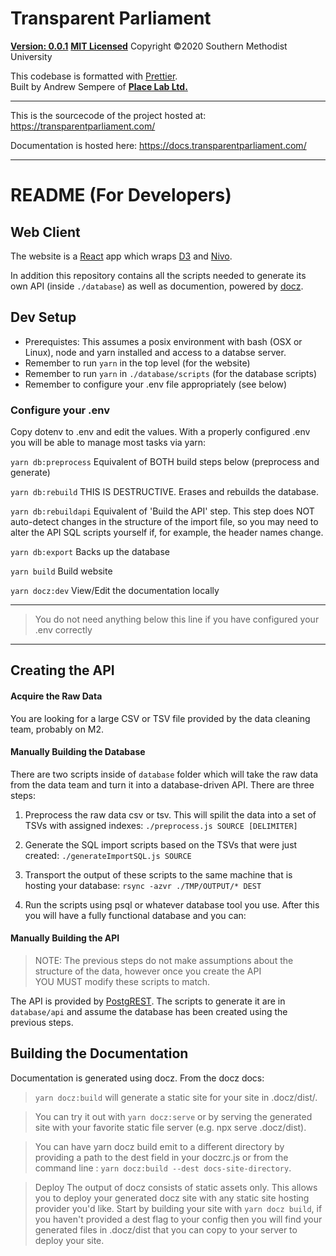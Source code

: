 # Transparent Parliament
**[Version: 0.0.1](https://semver.org/)**
**[MIT Licensed](license)**
Copyright &copy;2020 Southern Methodist University 


This codebase is formatted with [Prettier](https://prettier.io/).  
Built by Andrew Sempere of **[Place Lab Ltd.](https://theplacelab.com)**  

---

This is the sourcecode of the project hosted at: https://transparentparliament.com/

Documentation is hosted here: https://docs.transparentparliament.com/

---

# README (For Developers)

## Web Client
The website is a [React](https://reactjs.org/) app which wraps [D3](https://d3js.org/) and [Nivo](https://nivo.rocks/). 

In addition this repository contains all the scripts needed to generate its own API (inside `./database`) as well as documention, powered by [docz](https://www.docz.site/docs/getting-started). 


## Dev Setup
- Prerequistes: This assumes a posix environment with bash (OSX or Linux), node and yarn installed and access to a databse server.
- Remember to run `yarn` in the top level (for the website)
- Remember to run `yarn` in `./database/scripts` (for the database scripts)
- Remember to configure your .env file appropriately (see below)

###  Configure your .env 
Copy dotenv to .env and edit the values. With a properly configured .env you will be able to manage most tasks via yarn:

`yarn db:preprocess`
Equivalent of BOTH build steps below (preprocess and generate)

`yarn db:rebuild`
THIS IS DESTRUCTIVE. Erases and rebuilds the database. 

`yarn db:rebuildapi`
Equivalent of 'Build the API' step. This step does NOT auto-detect changes in the structure of the import file, so you may need to alter the API SQL scripts yourself if, for example, the header names change.

`yarn db:export`
Backs up the database

`yarn build`
Build website 

`yarn docz:dev`
View/Edit the documentation locally

----
> You do not need anything below this line if you have configured your .env correctly
----

## Creating the API

#### Acquire the Raw Data
You are looking for a large CSV or TSV file provided by the data cleaning team, probably on M2.

#### Manually Building the Database
There are two scripts inside of `database` folder which will take the raw data from the data team and turn it into a database-driven API. There are three steps:

1. Preprocess the raw data csv or tsv. This will spilit the data into a set of TSVs with assigned indexes:
`./preprocess.js SOURCE [DELIMITER]`

2. Generate the SQL import scripts based on the TSVs that were just created:
`./generateImportSQL.js SOURCE`

3. Transport the output of these scripts to the same machine that is hosting your database:
`rsync -azvr ./TMP/OUTPUT/* DEST`

4. Run the scripts using psql or whatever database tool you use. After this you will have a fully functional database and you can:

#### Manually Building the API
> NOTE: The previous steps do not make assumptions about the structure of the data, however once you create the API   
YOU MUST modify these scripts to match.

The API is provided by [PostgREST](https://postgrest.org/). The scripts to generate it are in `database/api` and assume the database has been created using the previous steps. 


## Building the Documentation
Documentation is generated using docz. From the docz docs:
>`yarn docz:build` will generate a static site for your site in .docz/dist/.

>You can try it out with `yarn docz:serve` or by serving the generated site with your favorite static file server (e.g. npx serve .docz/dist).

>You can have yarn docz build emit to a different directory by providing a path to the dest field in your doczrc.js or from the command line : `yarn docz:build --dest docs-site-directory`.

>Deploy
The output of docz consists of static assets only. This allows you to deploy your generated docz site with any static site hosting provider you'd like. Start by building your site with `yarn docz build`, if you haven't provided a dest flag to your config then you will find your generated files in .docz/dist that you can copy to your server to deploy your site.
